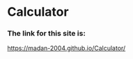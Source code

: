 # Calculator
<h3>The link for this site is:</h3>
<a href="https://madan-2004.github.io/Calculator/">https://madan-2004.github.io/Calculator/</a>
